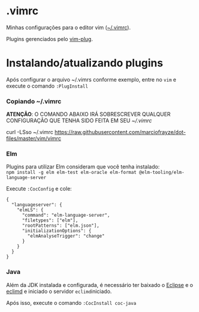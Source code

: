 # .vimrc
Minhas configurações para o editor vim ([~/.vimrc](vimrc)).

Plugins gerenciados pelo [vim-plug](https://github.com/junegunn/vim-plug).

# Instalando/atualizando plugins
Após configurar o arquivo ~/.vimrs conforme exemplo, entre no `vim` e execute o comando `:PlugInstall` 

### Copiando ~/.vimrc

**ATENÇÃO**: O COMANDO ABAIXO IRÁ SOBRESCREVER QUALQUER CONFIGURAÇÃO QUE TENHA SIDO FEITA EM SEU *~/.vimrc*

curl -LSso ~/.vimrc https://raw.githubusercontent.com/marciofrayze/dot-files/master/vim/vimrc

### Elm

Plugins para utilizar Elm consideram que você tenha instalado:  
`npm install -g elm elm-test elm-oracle elm-format @elm-tooling/elm-language-server`

Execute ```:CocConfig``` e cole:

```
{
  "languageserver": {
    "elmLS": {
      "command": "elm-language-server",
      "filetypes": ["elm"],
      "rootPatterns": ["elm.json"],
      "initializationOptions": {
        "elmAnalyseTrigger": "change"
      }
    }
  }
}
```

### Java

Além da JDK instalada e configurada, é necessário ter baixado o [Eclipse](https://eclipse.org) e o [eclimd](http://eclim.org/install.html#installing-upgrading) e iniciado o servidor ```eclimd```iniciado.

Após isso, execute o comando ```:CocInstall coc-java```
